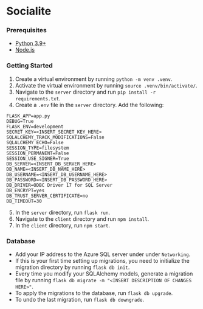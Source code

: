 # Socialite

### Prerequisites
- [Python 3.9+](https://www.python.org/downloads/)
- [Node.js](https://docs.npmjs.com/downloading-and-installing-node-js-and-npm)

### Getting Started
1. Create a virtual environment by running `python -m venv .venv`. 
2. Activate the virtual environment by running `source .venv/bin/activate/`.
3. Navigate to the `server` directory and run `pip install -r requirements.txt`.
4. Create a `.env` file in the `server` directory. Add the following:
```
FLASK_APP=app.py
DEBUG=True
FLASK_ENV=development
SECRET_KEY=<INSERT_SECRET_KEY_HERE>
SQLALCHEMY_TRACK_MODIFICATIONS=False
SQLALCHEMY_ECHO=False
SESSION_TYPE=filesystem
SESSION_PERMANENT=False
SESSION_USE_SIGNER=True
DB_SERVER=<INSERT_DB_SERVER_HERE>
DB_NAME=<INSERT_DB_NAME_HERE>
DB_USERNAME=<INSERT_DB_USERNAME_HERE>
DB_PASSWORD=<INSERT_DB_PASSWORD_HERE>
DB_DRIVER=ODBC Driver 17 for SQL Server
DB_ENCRYPT=yes
DB_TRUST_SERVER_CERTIFICATE=no
DB_TIMEOUT=30
```
5. In the `server` directory, run `flask run`.
6. Navigate to the `client` directory and run `npm install`.
7. In the `client` directory, run `npm start`.

### Database
- Add your IP address to the Azure SQL server under under `Networking`.
- If this is your first time setting up migrations, you need to initialize the migration directory by running `flask db init`.
- Every time you modify your SQLAlchemy models, generate a migration file by running `flask db migrate -m "<INSERT DESCRIPTION OF CHANGES HERE>"`.
- To apply the migrations to the database, run `flask db upgrade`.
- To undo the last migration, run `flask db downgrade`.

